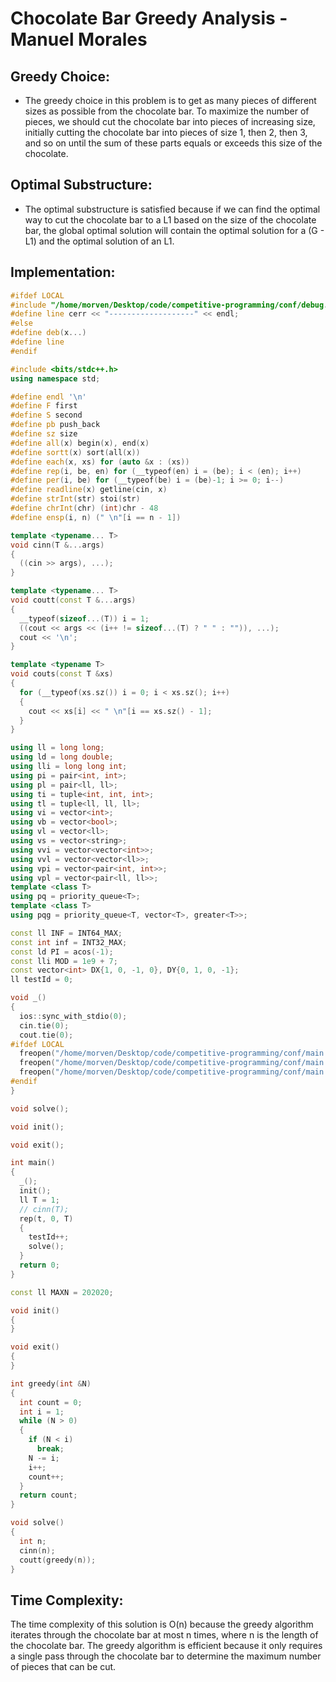 # Chocolate Bar Greedy Analysis - Manuel Morales

## Greedy Choice:
- The greedy choice in this problem is to get as many pieces of different sizes as possible from the chocolate bar. To maximize the number of pieces, we should cut the chocolate bar into pieces of increasing size, initially cutting the chocolate bar into pieces of size 1, then 2, then 3, and so on until the sum of these parts equals or exceeds this size of the chocolate.

## Optimal Substructure:
- The optimal substructure is satisfied because if we can find the optimal way to cut the chocolate bar to a L1 based on the size of the chocolate bar, the global optimal solution will contain the optimal solution for a (G - L1) and the optimal solution of an L1.

## Implementation:
```cpp
#ifdef LOCAL
#include "/home/morven/Desktop/code/competitive-programming/conf/debug.h"
#define line cerr << "-------------------" << endl;
#else
#define deb(x...)
#define line
#endif

#include <bits/stdc++.h>
using namespace std;

#define endl '\n'
#define F first
#define S second
#define pb push_back
#define sz size
#define all(x) begin(x), end(x)
#define sortt(x) sort(all(x))
#define each(x, xs) for (auto &x : (xs))
#define rep(i, be, en) for (__typeof(en) i = (be); i < (en); i++)
#define per(i, be) for (__typeof(be) i = (be)-1; i >= 0; i--)
#define readline(x) getline(cin, x)
#define strInt(str) stoi(str)
#define chrInt(chr) (int)chr - 48
#define ensp(i, n) (" \n"[i == n - 1])

template <typename... T>
void cinn(T &...args)
{
  ((cin >> args), ...);
}

template <typename... T>
void coutt(const T &...args)
{
  __typeof(sizeof...(T)) i = 1;
  ((cout << args << (i++ != sizeof...(T) ? " " : "")), ...);
  cout << '\n';
}

template <typename T>
void couts(const T &xs)
{
  for (__typeof(xs.sz()) i = 0; i < xs.sz(); i++)
  {
    cout << xs[i] << " \n"[i == xs.sz() - 1];
  }
}

using ll = long long;
using ld = long double;
using lli = long long int;
using pi = pair<int, int>;
using pl = pair<ll, ll>;
using ti = tuple<int, int, int>;
using tl = tuple<ll, ll, ll>;
using vi = vector<int>;
using vb = vector<bool>;
using vl = vector<ll>;
using vs = vector<string>;
using vvi = vector<vector<int>>;
using vvl = vector<vector<ll>>;
using vpi = vector<pair<int, int>>;
using vpl = vector<pair<ll, ll>>;
template <class T>
using pq = priority_queue<T>;
template <class T>
using pqg = priority_queue<T, vector<T>, greater<T>>;

const ll INF = INT64_MAX;
const int inf = INT32_MAX;
const ld PI = acos(-1);
const lli MOD = 1e9 + 7;
const vector<int> DX{1, 0, -1, 0}, DY{0, 1, 0, -1};
ll testId = 0;

void _()
{
  ios::sync_with_stdio(0);
  cin.tie(0);
  cout.tie(0);
#ifdef LOCAL
  freopen("/home/morven/Desktop/code/competitive-programming/conf/main.in", "r", stdin);
  freopen("/home/morven/Desktop/code/competitive-programming/conf/main.out", "w", stdout);
  freopen("/home/morven/Desktop/code/competitive-programming/conf/main.err", "w", stderr);
#endif
}

void solve();

void init();

void exit();

int main()
{
  _();
  init();
  ll T = 1;
  // cinn(T);
  rep(t, 0, T)
  {
    testId++;
    solve();
  }
  return 0;
}

const ll MAXN = 202020;

void init()
{
}

void exit()
{
}

int greedy(int &N)
{
  int count = 0;
  int i = 1;
  while (N > 0)
  {
    if (N < i)
      break;
    N -= i;
    i++;
    count++;
  }
  return count;
}

void solve()
{
  int n;
  cinn(n);
  coutt(greedy(n));
}
```

## Time Complexity:
The time complexity of this solution is O(n) because the greedy algorithm iterates through the chocolate bar at most n times, where n is the length of the chocolate bar. The greedy algorithm is efficient because it only requires a single pass through the chocolate bar to determine the maximum number of pieces that can be cut.
